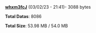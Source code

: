 [**whxm3fcJ**](/data/whxm3fcJ.txt) (03/02/23 - 21:41)- 3088 bytes

**Total Datas**: 8086

**Total Size**: 53.98 MB / 54.0 MB